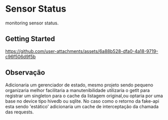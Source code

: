# Sensor Status

monitoring sensor status.

## Getting Started


https://github.com/user-attachments/assets/6a88b528-dfa0-4a18-9719-c96f506d9f5b


## Observação ## 
Adicionaria um gerenciador de estado, mesmo projeto sendo pequeno organizaria melhor facilitaria a manutenibilidade utilizaria o getIt para registrar um singleton para o cache da listagem original,ou optaria por uma base no device tipo hivedb ou sqlite.
 No caso como o retorno da fake-api esta sendo 'estático' adicionaria um cache de interceptação da chamada das requests.
